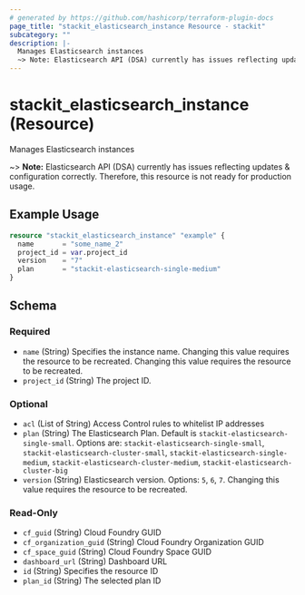 ```yaml
---
# generated by https://github.com/hashicorp/terraform-plugin-docs
page_title: "stackit_elasticsearch_instance Resource - stackit"
subcategory: ""
description: |-
  Manages Elasticsearch instances
  ~> Note: Elasticsearch API (DSA) currently has issues reflecting updates & configuration correctly. Therefore, this resource is not ready for production usage.
---
```


# stackit_elasticsearch_instance (Resource)

Manages Elasticsearch instances

~> **Note:** Elasticsearch API (DSA) currently has issues reflecting updates & configuration correctly. Therefore, this resource is not ready for production usage.

## Example Usage

```terraform
resource "stackit_elasticsearch_instance" "example" {
  name       = "some_name_2"
  project_id = var.project_id
  version    = "7"
  plan       = "stackit-elasticsearch-single-medium"
}
```

<!-- schema generated by tfplugindocs -->
## Schema

### Required

- `name` (String) Specifies the instance name. Changing this value requires the resource to be recreated. Changing this value requires the resource to be recreated.
- `project_id` (String) The project ID.

### Optional

- `acl` (List of String) Access Control rules to whitelist IP addresses
- `plan` (String) The Elasticsearch Plan. Default is `stackit-elasticsearch-single-small`.
Options are: `stackit-elasticsearch-single-small`, `stackit-elasticsearch-cluster-small`, `stackit-elasticsearch-single-medium`, `stackit-elasticsearch-cluster-medium`, `stackit-elasticsearch-cluster-big`
- `version` (String) Elasticsearch version. Options: `5`, `6`, `7`. Changing this value requires the resource to be recreated.

### Read-Only

- `cf_guid` (String) Cloud Foundry GUID
- `cf_organization_guid` (String) Cloud Foundry Organization GUID
- `cf_space_guid` (String) Cloud Foundry Space GUID
- `dashboard_url` (String) Dashboard URL
- `id` (String) Specifies the resource ID
- `plan_id` (String) The selected plan ID



